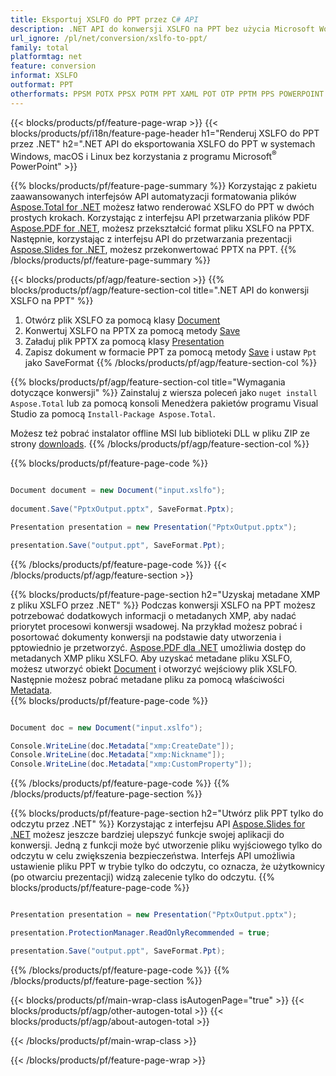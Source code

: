 ```yaml
---
title: Eksportuj XSLFO do PPT przez C# API
description: .NET API do konwersji XSLFO na PPT bez użycia Microsoft Word
url_ignore: /pl/net/conversion/xslfo-to-ppt/
family: total
platformtag: net
feature: conversion
informat: XSLFO
outformat: PPT
otherformats: PPSM POTX PPSX POTM PPT XAML POT OTP PPTM PPS POWERPOINT SWF
---
```

{{< blocks/products/pf/feature-page-wrap >}}
{{< blocks/products/pf/i18n/feature-page-header h1="Renderuj XSLFO do PPT przez .NET" h2=".NET API do eksportowania XSLFO do PPT w systemach Windows, macOS i Linux bez korzystania z programu Microsoft<sup>&reg;</sup> PowerPoint" >}}

{{% blocks/products/pf/feature-page-summary %}}
Korzystając z pakietu zaawansowanych interfejsów API automatyzacji formatowania plików [Aspose.Total for .NET](https://products.aspose.com/total/net/) możesz łatwo renderować XSLFO do PPT w dwóch prostych krokach. Korzystając z interfejsu API przetwarzania plików PDF [Aspose.PDF for .NET](https://products.aspose.com/pdf/net/), możesz przekształcić format pliku XSLFO na PPTX. Następnie, korzystając z interfejsu API do przetwarzania prezentacji [Aspose.Slides for .NET](https://products.aspose.com/slides/net/), możesz przekonwertować PPTX na PPT.
{{% /blocks/products/pf/feature-page-summary  %}}

{{< blocks/products/pf/agp/feature-section >}}
{{% blocks/products/pf/agp/feature-section-col title=".NET API do konwersji XSLFO na PPT" %}}
1. Otwórz plik XSLFO za pomocą klasy [Document](https://reference.aspose.com/pdf/net/aspose.pdf/document)
2. Konwertuj XSLFO na PPTX za pomocą metody [Save](https://reference.aspose.com/pdf/net/aspose.pdf.document/save/methods/5)
3. Załaduj plik PPTX za pomocą klasy [Presentation](https://reference.aspose.com/slides/net/aspose.slides/presentation)
4. Zapisz dokument w formacie PPT za pomocą metody [Save](https://reference.aspose.com/slides/net/aspose.slides.presentation/save/methods/5) i ustaw `Ppt` jako SaveFormat
{{% /blocks/products/pf/agp/feature-section-col %}}

{{% blocks/products/pf/agp/feature-section-col title="Wymagania dotyczące konwersji" %}}
Zainstaluj z wiersza poleceń jako ```nuget install Aspose.Total``` lub za pomocą konsoli Menedżera pakietów programu Visual Studio za pomocą ```Install-Package Aspose.Total```.

Możesz też pobrać instalator offline MSI lub biblioteki DLL w pliku ZIP ze strony [downloads](https://releases.aspose.comtotal/net).
{{% /blocks/products/pf/agp/feature-section-col %}}

{{% blocks/products/pf/feature-page-code %}}

```cs

Document document = new Document("input.xslfo");
 
document.Save("PptxOutput.pptx", SaveFormat.Pptx); 

Presentation presentation = new Presentation("PptxOutput.pptx");

presentation.Save("output.ppt", SaveFormat.Ppt);   
```

{{% /blocks/products/pf/feature-page-code %}}
{{< /blocks/products/pf/agp/feature-section >}}

{{% blocks/products/pf/feature-page-section  h2="Uzyskaj metadane XMP z pliku XSLFO przez .NET" %}}
Podczas konwersji XSLFO na PPT możesz potrzebować dodatkowych informacji o metadanych XMP, aby nadać priorytet procesowi konwersji wsadowej. Na przykład możesz pobrać i posortować dokumenty konwersji na podstawie daty utworzenia i pptowiednio je przetworzyć. [Aspose.PDF dla .NET](https://products.aspose.com/pdf/net/) umożliwia dostęp do metadanych XMP pliku XSLFO. Aby uzyskać metadane pliku XSLFO, możesz utworzyć obiekt [Document](https://reference.aspose.com/pdf/net/aspose.pdf/document) i otworzyć wejściowy plik XSLFO. Następnie możesz pobrać metadane pliku za pomocą właściwości [Metadata](https://reference.aspose.com/pdf/net/aspose.pdf/document/properties/metadata).  
{{% blocks/products/pf/feature-page-code %}}

```cs

Document doc = new Document("input.xslfo");

Console.WriteLine(doc.Metadata["xmp:CreateDate"]);
Console.WriteLine(doc.Metadata["xmp:Nickname"]);
Console.WriteLine(doc.Metadata["xmp:CustomProperty"]);
```

{{% /blocks/products/pf/feature-page-code  %}}
{{% /blocks/products/pf/feature-page-section %}}

{{% blocks/products/pf/feature-page-section  h2="Utwórz plik PPT tylko do odczytu przez .NET" %}}
Korzystając z interfejsu API [Aspose.Slides for .NET](https://products.aspose.com/slides/net/) możesz jeszcze bardziej ulepszyć funkcje swojej aplikacji do konwersji. Jedną z funkcji może być utworzenie pliku wyjściowego tylko do odczytu w celu zwiększenia bezpieczeństwa. Interfejs API umożliwia ustawienie pliku PPT w trybie tylko do odczytu, co oznacza, że użytkownicy (po otwarciu prezentacji) widzą zalecenie tylko do odczytu. 
{{% blocks/products/pf/feature-page-code %}}

```cs

Presentation presentation = new Presentation("PptxOutput.pptx");

presentation.ProtectionManager.ReadOnlyRecommended = true;

presentation.Save("output.ppt", SaveFormat.Ppt);     
```

{{% /blocks/products/pf/feature-page-code  %}}
{{% /blocks/products/pf/feature-page-section %}}

{{< blocks/products/pf/main-wrap-class isAutogenPage="true" >}}
{{< blocks/products/pf/agp/other-autogen-total >}}
{{< blocks/products/pf/agp/about-autogen-total >}}

{{< /blocks/products/pf/main-wrap-class >}}

{{< /blocks/products/pf/feature-page-wrap >}}